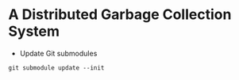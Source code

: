# A Distributed Garbage Collection System

- Update Git submodules

```
git submodule update --init
```